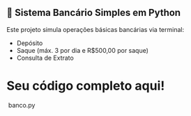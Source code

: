 ## 💸 Sistema Bancário Simples em Python

Este projeto simula operações básicas bancárias via terminal:

- Depósito
- Saque (máx. 3 por dia e R$500,00 por saque)
- Consulta de Extrato


# Seu código completo aqui!
 banco.py
